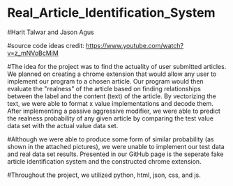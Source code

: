# Real_Article_Identification_System

#Harit Talwar and Jason Agus

#source code ideas credit: https://www.youtube.com/watch?v=z_mNVoBcMjM

#The idea for the project was to find the actuality of user submitted articles. We planned on creating a chrome extension that would allow any user to 
  implement our program to a chosen article. Our program would then evaluate the "realness" of the article based on finding relationships between the label and the content
  (text) of the article. By vectorizing the text, we were able to format x value implementations and decode them. After implementing a passive aggressive modifier, we were able to
  predict the realness probability of any given article by comparing the test value data set with the actual value data set. 
 
#Although we were able to produce some form of similar probability (as shown in the attached pictures), we were unable to implement our test data and real data set results.
  Presented in our GitHub page is the seperate fake article identification system and the constructed chrome extension.
  
 #Throughout the project, we utilized python, html, json, css, and js.
